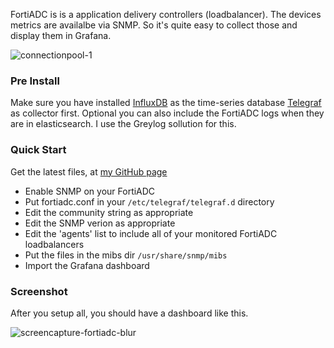 FortiADC is is a application delivery controllers (loadbalancer). The devices metrics are availalbe via SNMP. So it's quite easy to collect those and display them in Grafana.

![connectionpool-1](https://blog.kruyt.org/content/images/2018/07/connectionpool-1.png)

### Pre Install

Make sure you have installed [InfluxDB](https://portal.influxdata.com/downloads) as the time-series database [Telegraf](https://portal.influxdata.com/downloads) as collector first.
Optional you can also include the FortiADC logs when they are in elasticsearch. I use the Greylog sollution for this.

### Quick Start

Get the latest files, at [my GitHub page](https://github.com/dkruyt/fortiadc_grafana)

* Enable SNMP on your FortiADC
* Put fortiadc.conf in your `/etc/telegraf/telegraf.d` directory
* Edit the community string as appropriate
* Edit the SNMP verion as appropriate
* Edit the 'agents' list to include all of your monitored FortiADC loadbalancers
* Put the files in the mibs dir `/usr/share/snmp/mibs`
* Import the Grafana dashboard

### Screenshot

After you setup all, you should have a dashboard like this.

![screencapture-fortiadc-blur](https://blog.kruyt.org/content/images/2018/07/screencapture-fortiadc-blur.png)



